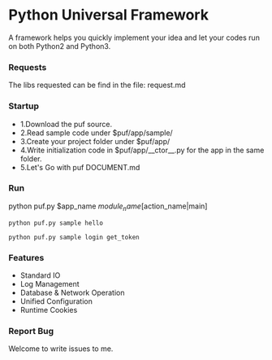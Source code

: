 # Python Universal Framework
A framework helps you quickly implement your idea and let your codes run on both Python2 and Python3. 

### Requests
The libs requested can be find in the file: request.md

### Startup
- 1.Download the puf source.
- 2.Read sample code under $puf/app/sample/
- 3.Create your project folder under $puf/app/
- 4.Write initialization code in $puf/app/\_\_ctor\_\_.py for the app in the same folder.
- 5.Let's Go with puf DOCUMENT.md

### Run
python puf.py $app_name $module_name [$action_name|main]
```
python puf.py sample hello

python puf.py sample login get_token

```
### Features

- Standard IO 
- Log Management
- Database & Network Operation
- Unified Configuration
- Runtime Cookies

### Report Bug
Welcome to write issues to me.